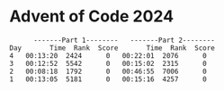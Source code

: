 # Advent of Code 2024

          -------Part 1--------   -------Part 2--------
    Day       Time  Rank  Score       Time  Rank  Score
    4   00:13:20  2424      0   00:22:01  2076      0
    3   00:12:52  5542      0   00:15:02  2315      0
    2   00:08:18  1792      0   00:46:55  7006      0
    1   00:13:05  5181      0   00:15:16  4257      0
